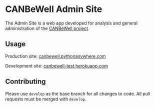 # CANBeWell Admin Site

The Admin Site is a web app developed for analysis and general administration of the [CANBeWell project](https://github.com/uoForms/App-CANBeWell).


## Usage

Production site: [canbewell.pythonanywhere.com](canbewell.pythonanywhere.com)

Development site: [canbewell-test.herokuapp.com](canbewell-test.herokuapp.com)

## Contributing
Please use `develop` as the base branch for all changes to code. All pull requests must be merged with `develop`.
